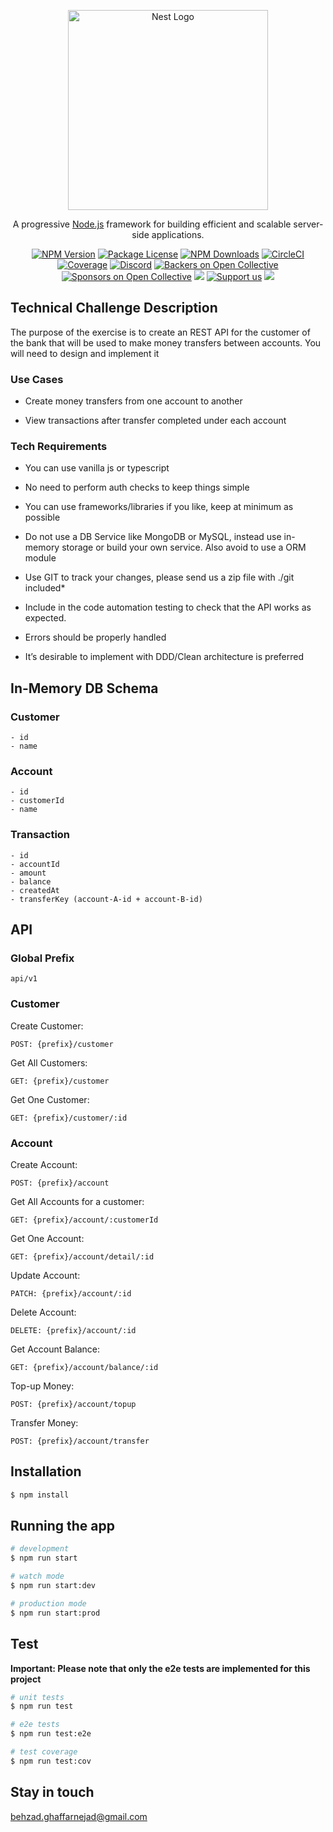 <p align="center">
  <a href="http://nestjs.com/" target="blank"><img src="https://nestjs.com/img/logo_text.svg" width="320" alt="Nest Logo" /></a>
</p>

[circleci-image]: https://img.shields.io/circleci/build/github/nestjs/nest/master?token=abc123def456
[circleci-url]: https://circleci.com/gh/nestjs/nest

  <p align="center">A progressive <a href="http://nodejs.org" target="_blank">Node.js</a> framework for building efficient and scalable server-side applications.</p>
    <p align="center">
<a href="https://www.npmjs.com/~nestjscore" target="_blank"><img src="https://img.shields.io/npm/v/@nestjs/core.svg" alt="NPM Version" /></a>
<a href="https://www.npmjs.com/~nestjscore" target="_blank"><img src="https://img.shields.io/npm/l/@nestjs/core.svg" alt="Package License" /></a>
<a href="https://www.npmjs.com/~nestjscore" target="_blank"><img src="https://img.shields.io/npm/dm/@nestjs/common.svg" alt="NPM Downloads" /></a>
<a href="https://circleci.com/gh/nestjs/nest" target="_blank"><img src="https://img.shields.io/circleci/build/github/nestjs/nest/master" alt="CircleCI" /></a>
<a href="https://coveralls.io/github/nestjs/nest?branch=master" target="_blank"><img src="https://coveralls.io/repos/github/nestjs/nest/badge.svg?branch=master#9" alt="Coverage" /></a>
<a href="https://discord.gg/G7Qnnhy" target="_blank"><img src="https://img.shields.io/badge/discord-online-brightgreen.svg" alt="Discord"/></a>
<a href="https://opencollective.com/nest#backer" target="_blank"><img src="https://opencollective.com/nest/backers/badge.svg" alt="Backers on Open Collective" /></a>
<a href="https://opencollective.com/nest#sponsor" target="_blank"><img src="https://opencollective.com/nest/sponsors/badge.svg" alt="Sponsors on Open Collective" /></a>
  <a href="https://paypal.me/kamilmysliwiec" target="_blank"><img src="https://img.shields.io/badge/Donate-PayPal-ff3f59.svg"/></a>
    <a href="https://opencollective.com/nest#sponsor"  target="_blank"><img src="https://img.shields.io/badge/Support%20us-Open%20Collective-41B883.svg" alt="Support us"></a>
  <a href="https://twitter.com/nestframework" target="_blank"><img src="https://img.shields.io/twitter/follow/nestframework.svg?style=social&label=Follow"></a>
</p>
  <!--[![Backers on Open Collective](https://opencollective.com/nest/backers/badge.svg)](https://opencollective.com/nest#backer)
  [![Sponsors on Open Collective](https://opencollective.com/nest/sponsors/badge.svg)](https://opencollective.com/nest#sponsor)-->

## Technical Challenge Description

The purpose of the exercise is to create an REST API for the customer of the bank that will be used to make money transfers between accounts. You will need to design and implement it

### Use Cases

- Create money transfers from one account to another

- View transactions after transfer completed under each account

### Tech Requirements

- You can use vanilla js or typescript

- No need to perform auth checks to keep things simple

- You can use frameworks/libraries if you like, keep at minimum as possible

- Do not use a DB Service like MongoDB or MySQL, instead use in-memory storage or build your own service. Also avoid to use a ORM module

- Use GIT to track your changes, please send us a zip file with ./git included*

- Include in the code automation testing to check that the API works as expected.

- Errors should be properly handled 

- It’s desirable to implement with DDD/Clean architecture is preferred

## In-Memory DB Schema

### Customer
    - id
    - name

### Account
    - id
    - customerId
    - name

### Transaction
    - id
    - accountId
    - amount
    - balance
    - createdAt
    - transferKey (account-A-id + account-B-id)

## API

### Global Prefix
    api/v1
### Customer
Create Customer:

    POST: {prefix}/customer 

Get All Customers:

    GET: {prefix}/customer
  
Get One Customer:

    GET: {prefix}/customer/:id

### Account
Create Account:

    POST: {prefix}/account
    
 Get All Accounts for a customer:

    GET: {prefix}/account/:customerId
  
 Get One Account:

    GET: {prefix}/account/detail/:id
    
 Update Account:

    PATCH: {prefix}/account/:id
    
 Delete Account:

    DELETE: {prefix}/account/:id
    
 Get Account Balance:
 
    GET: {prefix}/account/balance/:id
 
 Top-up Money:    
 
    POST: {prefix}/account/topup
    
 Transfer Money: 

    POST: {prefix}/account/transfer
    
## Installation

```bash
$ npm install
```

## Running the app

```bash
# development
$ npm run start

# watch mode
$ npm run start:dev

# production mode
$ npm run start:prod
```

## Test

**Important: Please note that only the e2e tests are implemented for this project**

```bash
# unit tests
$ npm run test

# e2e tests
$ npm run test:e2e

# test coverage
$ npm run test:cov
```

## Stay in touch

behzad.ghaffarnejad@gmail.com

